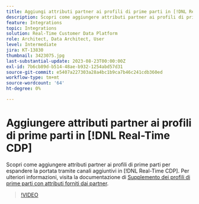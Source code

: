 ```yaml
---
title: Aggiungi attributi partner ai profili di prime parti in [!DNL Real-Time CDP]
description: Scopri come aggiungere attributi partner ai profili di prime parti per espandere la portata tramite canali aggiuntivi in [!DNL Real-Time CDP].
feature: Integrations
topic: Integrations
solution: Real-Time Customer Data Platform
role: Architect, Data Architect, User
level: Intermediate
jira: KT-13830
thumbnail: 3423075.jpg
last-substantial-update: 2023-08-23T00:00:00Z
exl-id: 7b6cb89d-b514-48ae-b932-1254abd57d31
source-git-commit: e5407a227303a28a4bc1b9ca7b46c241cdb360ed
workflow-type: tm+mt
source-wordcount: '64'
ht-degree: 0%

---
```


# Aggiungere attributi partner ai profili di prime parti in [!DNL Real-Time CDP]

Scopri come aggiungere attributi partner ai profili di prime parti per espandere la portata tramite canali aggiuntivi in [!DNL Real-Time CDP]. Per ulteriori informazioni, visita la documentazione di [Supplemento dei profili di prime parti con attributi forniti dai partner](https://experienceleague.adobe.com/docs/experience-platform/rtcdp/use-cases/partner-data/supplement-first-party-profiles.html).

>[!VIDEO](https://video.tv.adobe.com/v/3423075/?learn=on)
